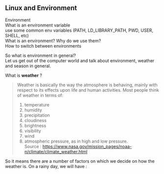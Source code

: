 ## Linux and Environment

Environment  
What is an environment variable  
use some common env variables (PATH, LD_LIBRARY_PATH, PWD, USER, SHELL, etc)  
What is an environment? Why do we use them?  
How to switch between environments  

So what is environment in general?  
Let us get out of the computer world and talk about environment, weather and season in general.  

What is **weather** ?
> Weather is basically the way the atmosphere is behaving, mainly with respect to its effects upon life and human activities. Most people think of weather in terms of:
> 1. temperature
> 1. humidity
> 1. precipitation
> 1. cloudiness
> 1. brightness
> 1. visibility
> 1. wind
> 1. atmospheric pressure, as in high and low pressure.  
> Source : https://www.nasa.gov/mission_pages/noaa-n/climate/climate_weather.html

So it means there are a number of factors on which we decide on how the weather is.
On a rainy day, we will have :
